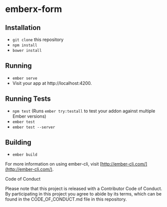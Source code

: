 # emberx-form

<Sweet Tagline Here>

## Installation

* `git clone` this repository
* `npm install`
* `bower install`

## Running

* `ember serve`
* Visit your app at http://localhost:4200.

## Running Tests

* `npm test` (Runs `ember try:testall` to test your addon against multiple Ember versions)
* `ember test`
* `ember test --server`

## Building

* `ember build`

For more information on using ember-cli, visit [http://ember-cli.com/](http://ember-cli.com/).

Code of Conduct

Please note that this project is released with a Contributor Code of Conduct. By participating in this project you agree to abide by its terms, which can be found in the CODE_OF_CONDUCT.md file in this repository.
